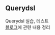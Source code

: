 ## Querydsl
Querydsl 실습, 테스트  
[블로그](https://gksdudrb922.tistory.com/category/java/querydsl)에 관련 내용 정리
